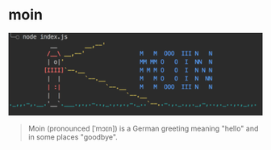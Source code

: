# moin
![logo](logo.png)
>Moin (pronounced [ˈmɔɪn]) is a German greeting meaning "hello" and in some places "goodbye".
